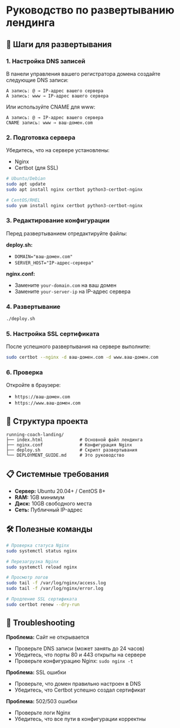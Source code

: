 # Руководство по развертыванию лендинга

## 🚀 Шаги для развертывания

### 1. Настройка DNS записей

В панели управления вашего регистратора домена создайте следующие DNS записи:

```
A запись: @ → IP-адрес вашего сервера
A запись: www → IP-адрес вашего сервера
```

Или используйте CNAME для www:
```
A запись: @ → IP-адрес вашего сервера  
CNAME запись: www → ваш-домен.com
```

### 2. Подготовка сервера

Убедитесь, что на сервере установлены:
- Nginx
- Certbot (для SSL)

```bash
# Ubuntu/Debian
sudo apt update
sudo apt install nginx certbot python3-certbot-nginx

# CentOS/RHEL
sudo yum install nginx certbot python3-certbot-nginx
```

### 3. Редактирование конфигурации

Перед развертыванием отредактируйте файлы:

**deploy.sh:**
- `DOMAIN="ваш-домен.com"`
- `SERVER_HOST="IP-адрес-сервера"`

**nginx.conf:**
- Замените `your-domain.com` на ваш домен
- Замените `your-server-ip` на IP-адрес сервера

### 4. Развертывание

```bash
./deploy.sh
```

### 5. Настройка SSL сертификата

После успешного развертывания на сервере выполните:

```bash
sudo certbot --nginx -d ваш-домен.com -d www.ваш-домен.com
```

### 6. Проверка

Откройте в браузере:
- `https://ваш-домен.com`
- `https://www.ваш-домен.com`

## 🔧 Структура проекта

```
running-coach-landing/
├── index.html              # Основной файл лендинга
├── nginx.conf              # Конфигурация Nginx
├── deploy.sh               # Скрипт развертывания
└── DEPLOYMENT_GUIDE.md     # Это руководство
```

## 📋 Системные требования

- **Сервер:** Ubuntu 20.04+ / CentOS 8+
- **RAM:** 1GB минимум
- **Диск:** 10GB свободного места
- **Сеть:** Публичный IP-адрес

## 🛠 Полезные команды

```bash
# Проверка статуса Nginx
sudo systemctl status nginx

# Перезагрузка Nginx
sudo systemctl reload nginx

# Просмотр логов
sudo tail -f /var/log/nginx/access.log
sudo tail -f /var/log/nginx/error.log

# Продление SSL сертификата
sudo certbot renew --dry-run
```

## 🚨 Troubleshooting

**Проблема:** Сайт не открывается
- Проверьте DNS записи (может занять до 24 часов)
- Убедитесь, что порты 80 и 443 открыты на сервере
- Проверьте конфигурацию Nginx: `sudo nginx -t`

**Проблема:** SSL ошибки
- Проверьте, что домен правильно настроен в DNS
- Убедитесь, что Certbot успешно создал сертификат

**Проблема:** 502/503 ошибки
- Проверьте логи Nginx
- Убедитесь, что все пути в конфигурации корректны